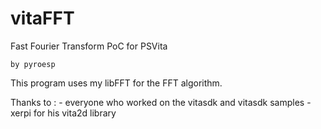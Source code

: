 vitaFFT
=======

Fast Fourier Transform PoC for PSVita

	by pyroesp


This program uses my libFFT for the FFT algorithm.


Thanks to :
	- everyone who worked on the vitasdk and vitasdk samples
	- xerpi for his vita2d library

